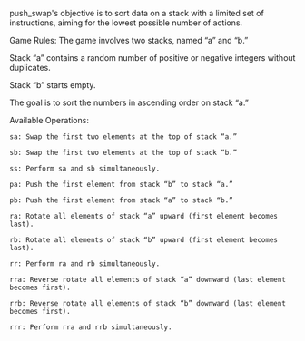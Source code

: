push_swap's objective is to sort data on a stack with a limited set of instructions, aiming for the lowest possible 
number of actions.

Game Rules:
The game involves two stacks, named “a” and “b.”

Stack “a” contains a random number of positive or negative integers without duplicates.

Stack “b” starts empty.

The goal is to sort the numbers in ascending order on stack “a.”
  
Available Operations:

    sa: Swap the first two elements at the top of stack “a.”
    
    sb: Swap the first two elements at the top of stack “b.”
    
    ss: Perform sa and sb simultaneously.
    
    pa: Push the first element from stack “b” to stack “a.”
    
    pb: Push the first element from stack “a” to stack “b.”
    
    ra: Rotate all elements of stack “a” upward (first element becomes last).
    
    rb: Rotate all elements of stack “b” upward (first element becomes last).
    
    rr: Perform ra and rb simultaneously.
    
    rra: Reverse rotate all elements of stack “a” downward (last element becomes first).
    
    rrb: Reverse rotate all elements of stack “b” downward (last element becomes first).
    
    rrr: Perform rra and rrb simultaneously.
